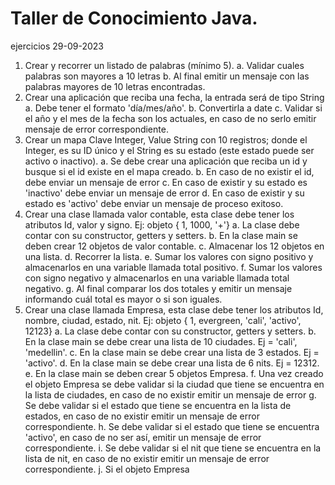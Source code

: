 # Taller de Conocimiento Java.
ejercicios 29-09-2023

1. Crear y recorrer un listado de palabras (mínimo 5).
a. Validar cuales palabras son mayores a 10 letras
b. Al final emitir un mensaje con las palabras mayores de 10 letras encontradas.
2. Crear una aplicación que reciba una fecha, la entrada será de tipo String
a. Debe tener el formato 'día/mes/año'.
b. Convertirla a date
c. Validar si el año y el mes de la fecha son los actuales, en caso de no serlo emitir mensaje
de error correspondiente.
3. Crear un mapa Clave Integer, Value String con 10 registros; donde el Integer, es su ID único y
el String es su estado (este estado puede ser activo o inactivo).
a. Se debe crear una aplicación que reciba un id y busque si el id existe en el mapa creado.
b. En caso de no existir el id, debe enviar un mensaje de error
c. En caso de existir y su estado es 'inactivo' debe enviar un mensaje de error
d. En caso de existir y su estado es 'activo' debe enviar un mensaje de proceso exitoso.
4. Crear una clase llamada valor contable, esta clase debe tener los atributos Id, valor y signo.
Ej: objeto { 1, 1000, '+'}
a. La clase debe contar con su constructor, getters y setters.
b. En la clase main se deben crear 12 objetos de valor contable.
c. Almacenar los 12 objetos en una lista.
d. Recorrer la lista.
e. Sumar los valores con signo positivo y almacenarlos en una variable llamada total positivo.
f. Sumar los valores con signo negativo y almacenarlos en una variable llamada total
negativo.
g. Al final comparar los dos totales y emitir un mensaje informando cuál total es mayor o si
son iguales.
5. Crear una clase llamada Empresa, esta clase debe tener los atributos Id, nombre,
ciudad, estado, nit.
Ej: objeto { 1, evergreen, 'cali', 'activo', 12123}
a. La clase debe contar con su constructor, getters y setters.
b. En la clase main se debe crear una lista de 10 ciudades.
Ej = 'cali', 'medellin'.
c. En la clase main se debe crear una lista de 3 estados.
Ej = 'activo'.
d. En la clase main se debe crear una lista de 6 nits.
Ej = 12312.
e. En la clase main se deben crear 5 objetos Empresa.
f. Una vez creado el objeto Empresa se debe validar si la ciudad que tiene se encuentra en la
lista de ciudades, en caso de no existir emitir un mensaje de error
g. Se debe validar si el estado que tiene se encuentra en la lista de estados, en caso de no
existir emitir un mensaje de error correspondiente.
h. Se debe validar si el estado que tiene se encuentra 'activo', en caso de no ser así, emitir un
mensaje de error correspondiente.
i. Se debe validar si el nit que tiene se encuentra en la lista de nit, en caso de no existir emitir
un mensaje de error correspondiente.
j. Si el objeto Empresa
